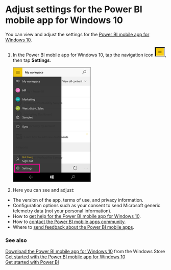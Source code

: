 <properties 
   pageTitle="Adjust settings for the Power BI mobile app for Windows 10"
   description="Adjust settings for the Power BI mobile app for Windows 10"
   services="powerbi" 
   documentationCenter="" 
   authors="maggiesMSFT" 
   manager="mblythe" 
   editor=""
   tags=""/>
 
<tags
   ms.service="powerbi"
   ms.devlang="NA"
   ms.topic="article"
   ms.tgt_pltfrm="NA"
   ms.workload="powerbi"
   ms.date="03/08/2016"
   ms.author="maggies"/>

# Adjust settings for the Power BI mobile app for Windows 10

You can view and adjust the settings for the [Power BI mobile app for Windows 10](powerbi-mobile-win10phone-app-get-started.md).

1. In the Power BI mobile app for Windows 10, tap the navigation icon ![](media/powerbi-mobile-adjust-settings-for-the-win10phone-app/PBI_Win10Ph_NavIcon30.png), then tap **Settings**.

    ![](media/powerbi-mobile-adjust-settings-for-the-win10phone-app/pbi_win10ph_settings0316.png)

2. Here you can see and adjust:

 -   The version of the app, terms of use, and privacy information. 
 -   Configuration options such as your consent to send Microsoft generic telemetry data (not your personal information).
 -   How to [get help for the Power BI mobile app for Windows 10](powerbi-mobile-win10phone-app-get-started.md).
 -   How to [contact the Power BI mobile apps community](http://community.powerbi.com/t5/Mobile-Apps/bd-p/power-bi-mobile).
 -   Where to [send feedback about the Power BI mobile apps](https://ideas.powerbi.com/forums/265200-power-bi/category/105939-mobile).

### See also

[Download the Power BI mobile app for Windows 10](http://go.microsoft.com/fwlink/?LinkID=526478) from the Windows Store  
[Get started with the Power BI mobile app for Windows 10](powerbi-mobile-win10phone-app-get-started.md)  
[Get started with Power BI](powerbi-service-get-started.md)


